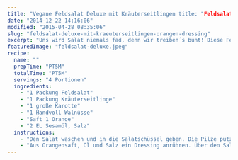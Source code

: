 ```yaml
---
title: "Vegane Feldsalat Deluxe mit Kräuterseitlingen title: "Feldsalat Deluxe mit Kräuterseitlingen & Orangen-Dressing" Orangen-Dressing"
date: "2014-12-22 14:16:06"
modified: "2015-04-28 08:35:06"
slug: "feldsalat-deluxe-mit-kraeuterseitlingen-orangen-dressing"
excerpt: "Uns wird Salat niemals fad, denn wir treiben´s bunt! Diese Feldsalat-Variante kombiniert Karotten-Streifen und Kräuterseitlinge mit einem fruchtigen Dressing."
featuredImage: "feldsalat-deluxe.jpeg"
recipe:
  name: ""
  prepTime: "PT5M"
  totalTime: "PT5M"
  servings: "4 Portionen"
  ingredients:
    - "1 Packung Feldsalat"
    - "1 Packung Kräuterseitlinge"
    - "1 große Karotte"
    - "1 Handvoll Walnüsse"
    - "Saft 1 Orange"
    - "2 EL Sesamöl, Salz"
  instructions:
    - "Den Salat waschen und in die Salatschüssel geben. Die Pilze putzen und blättrig schneiden. Die Karotte schaben und in feine Julienne-Streifen schneiden oder hobeln. Alles zum Salat geben."
    - "Aus Orangensaft, Öl und Salz ein Dressing anrühren. Über den Salat geben, mischen und mit Walnüssen garniert servieren."
---
```


